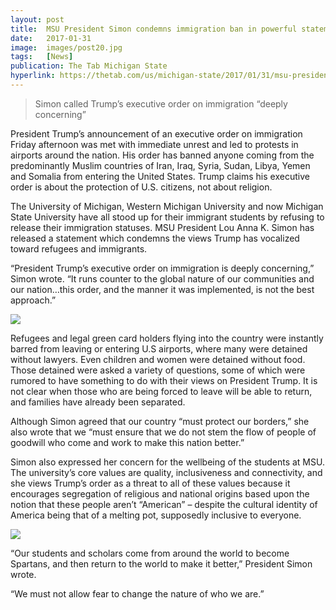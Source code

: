 ```yaml
---
layout: post
title:  MSU President Simon condemns immigration ban in powerful statement
date:   2017-01-31
image:  images/post20.jpg
tags:   [News]
publication: The Tab Michigan State
hyperlink: https://thetab.com/us/michigan-state/2017/01/31/msu-president-simon-condemns-immigration-ban-powerful-statement-5514
---
```

>Simon called Trump’s executive order on immigration “deeply concerning”

President Trump’s announcement of an executive order on immigration Friday afternoon was met with immediate unrest and led to protests in airports around the nation. His order has banned anyone coming from the predominantly Muslim countries of Iran, Iraq, Syria, Sudan, Libya, Yemen and Somalia from entering the United States. Trump claims his executive order is about the protection of U.S. citizens, not about religion.

The University of Michigan, Western Michigan University and now Michigan State University have all stood up for their immigrant students by refusing to release their immigration statuses. MSU President Lou Anna K. Simon has released a statement which condemns the views Trump has vocalized toward refugees and immigrants.

“President Trump’s executive order on immigration is deeply concerning,” Simon wrote. “It runs counter to the global nature of our communities and our nation…this order, and the manner it was implemented, is not the best approach.”

![]({{site.baseurl}}/images/post20.1.jpg)

Refugees and legal green card holders flying into the country were instantly barred from leaving or entering U.S airports, where many were detained without lawyers. Even children and women were detained without food. Those detained were asked a variety of questions, some of which were rumored to have something to do with their views on President Trump. It is not clear when those who are being forced to leave will be able to return, and families have already been separated.

Although Simon agreed that our country “must protect our borders,” she also wrote that we “must ensure that we do not stem the flow of people of goodwill who come and work to make this nation better.”

Simon also expressed her concern for the wellbeing of the students at MSU. The university’s core values are quality, inclusiveness and connectivity, and she views Trump’s order as a threat to all of these values because it encourages segregation of religious and national origins based upon the notion that these people aren’t “American” – despite the cultural identity of America being that of a melting pot, supposedly inclusive to everyone.

![]({{site.baseurl}}/images/post20.2.jpg)

“Our students and scholars come from around the world to become Spartans, and then return to the world to make it better,” President Simon wrote.

“We must not allow fear to change the nature of who we are.”

